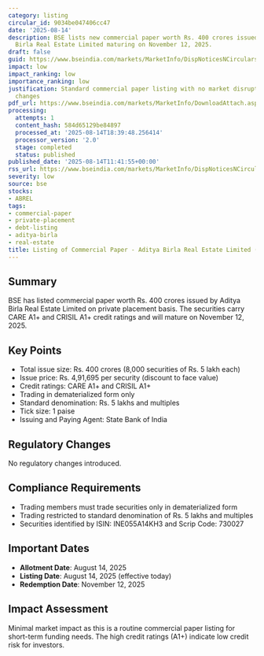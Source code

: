 ```yaml
---
category: listing
circular_id: 9034be047406cc47
date: '2025-08-14'
description: BSE lists new commercial paper worth Rs. 400 crores issued by Aditya
  Birla Real Estate Limited maturing on November 12, 2025.
draft: false
guid: https://www.bseindia.com/markets/MarketInfo/DispNoticesNCirculars.aspx?Noticeid={2775A932-10DB-476D-A973-F5E82EB9C60C}&noticeno=20250814-32&dt=08/14/2025&icount=32&totcount=67&flag=0
impact: low
impact_ranking: low
importance_ranking: low
justification: Standard commercial paper listing with no market disruption or regulatory
  changes
pdf_url: https://www.bseindia.com/markets/MarketInfo/DownloadAttach.aspx?id=20250814-32&attachedId=
processing:
  attempts: 1
  content_hash: 584d65129be84897
  processed_at: '2025-08-14T18:39:48.256414'
  processor_version: '2.0'
  stage: completed
  status: published
published_date: '2025-08-14T11:41:55+00:00'
rss_url: https://www.bseindia.com/markets/MarketInfo/DispNoticesNCirculars.aspx?Noticeid={2775A932-10DB-476D-A973-F5E82EB9C60C}&noticeno=20250814-32&dt=08/14/2025&icount=32&totcount=67&flag=0
severity: low
source: bse
stocks:
- ABREL
tags:
- commercial-paper
- private-placement
- debt-listing
- aditya-birla
- real-estate
title: Listing of Commercial Paper - Aditya Birla Real Estate Limited (Rs. 400 Crores)
---
```


## Summary

BSE has listed commercial paper worth Rs. 400 crores issued by Aditya Birla Real Estate Limited on private placement basis. The securities carry CARE A1+ and CRISIL A1+ credit ratings and will mature on November 12, 2025.

## Key Points

- Total issue size: Rs. 400 crores (8,000 securities of Rs. 5 lakh each)
- Issue price: Rs. 4,91,695 per security (discount to face value)
- Credit ratings: CARE A1+ and CRISIL A1+
- Trading in dematerialized form only
- Standard denomination: Rs. 5 lakhs and multiples
- Tick size: 1 paise
- Issuing and Paying Agent: State Bank of India

## Regulatory Changes

No regulatory changes introduced.

## Compliance Requirements

- Trading members must trade securities only in dematerialized form
- Trading restricted to standard denomination of Rs. 5 lakhs and multiples
- Securities identified by ISIN: INE055A14KH3 and Scrip Code: 730027

## Important Dates

- **Allotment Date**: August 14, 2025
- **Listing Date**: August 14, 2025 (effective today)
- **Redemption Date**: November 12, 2025

## Impact Assessment

Minimal market impact as this is a routine commercial paper listing for short-term funding needs. The high credit ratings (A1+) indicate low credit risk for investors.